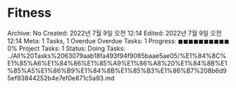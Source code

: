 # Fitness

Archive: No
Created: 2022년 7월 9일 오전 12:14
Edited: 2022년 7월 9일 오전 12:14
Meta: 1 Tasks, 1 Overdue
Overdue Tasks: 1
Progress: ◼◼◼◼◼◼◼◼◼◼ 0%
Project Tasks: 1
Status: Doing
Tasks: ../All%20Tasks%2063079aab18fa493f94f9085baae5ae05/%E1%84%8C%E1%85%A6%E1%84%86%E1%85%A9%E1%86%A8%20%E1%84%8B%E1%85%A5%E1%86%B9%E1%84%8B%E1%85%B3%E1%86%B7%208b6d95ef93844252b4e7ef0e871c5a93.md